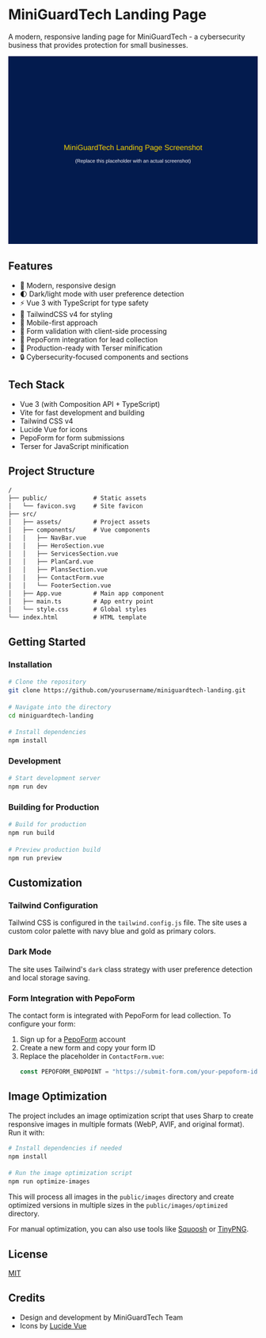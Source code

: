 # MiniGuardTech Landing Page

A modern, responsive landing page for MiniGuardTech - a cybersecurity business that provides protection for small businesses.

![MiniGuardTech Screenshot](./public/images/screenshot.svg)

## Features

- 🎨 Modern, responsive design
- 🌓 Dark/light mode with user preference detection
- ⚡ Vue 3 with TypeScript for type safety
- 🎯 TailwindCSS v4 for styling
- 📱 Mobile-first approach
- 📝 Form validation with client-side processing
- 💬 PepoForm integration for lead collection
- 🚀 Production-ready with Terser minification
- 🔒 Cybersecurity-focused components and sections

## Tech Stack

- Vue 3 (with Composition API + TypeScript)
- Vite for fast development and building
- Tailwind CSS v4
- Lucide Vue for icons
- PepoForm for form submissions
- Terser for JavaScript minification

## Project Structure

```
/
├── public/             # Static assets
│   └── favicon.svg     # Site favicon
├── src/
│   ├── assets/         # Project assets
│   ├── components/     # Vue components
│   │   ├── NavBar.vue
│   │   ├── HeroSection.vue
│   │   ├── ServicesSection.vue
│   │   ├── PlanCard.vue
│   │   ├── PlansSection.vue
│   │   ├── ContactForm.vue
│   │   └── FooterSection.vue
│   ├── App.vue         # Main app component
│   ├── main.ts         # App entry point
│   └── style.css       # Global styles
└── index.html          # HTML template
```

## Getting Started

### Installation

```bash
# Clone the repository
git clone https://github.com/yourusername/miniguardtech-landing.git

# Navigate into the directory
cd miniguardtech-landing

# Install dependencies
npm install
```

### Development

```bash
# Start development server
npm run dev
```

### Building for Production

```bash
# Build for production
npm run build

# Preview production build
npm run preview
```

## Customization

### Tailwind Configuration

Tailwind CSS is configured in the `tailwind.config.js` file. The site uses a custom color palette with navy blue and gold as primary colors.

### Dark Mode

The site uses Tailwind's `dark` class strategy with user preference detection and local storage saving.

### Form Integration with PepoForm

The contact form is integrated with PepoForm for lead collection. To configure your form:

1. Sign up for a [PepoForm](https://pepoform.com/) account
2. Create a new form and copy your form ID
3. Replace the placeholder in `ContactForm.vue`:
   ```js
   const PEPOFORM_ENDPOINT = "https://submit-form.com/your-pepoform-id";
   ```

## Image Optimization

The project includes an image optimization script that uses Sharp to create responsive images in multiple formats (WebP, AVIF, and original format). Run it with:

```bash
# Install dependencies if needed
npm install

# Run the image optimization script
npm run optimize-images
```

This will process all images in the `public/images` directory and create optimized versions in multiple sizes in the `public/images/optimized` directory.

For manual optimization, you can also use tools like [Squoosh](https://squoosh.app/) or [TinyPNG](https://tinypng.com/).

## License

[MIT](LICENSE)

## Credits

- Design and development by MiniGuardTech Team
- Icons by [Lucide Vue](https://lucide.dev/)
